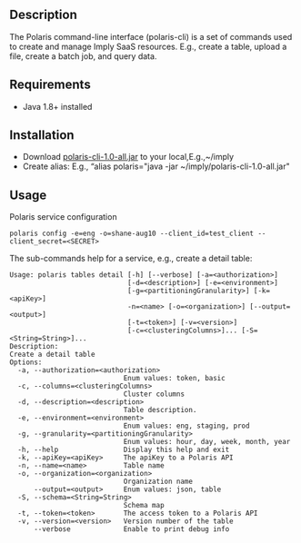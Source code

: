 ## Description
The Polaris command-line interface (polaris-cli) is a set of commands used to create and manage Imply SaaS resources. 
E.g.,  create a table, upload a file, create a batch job, and query data.

## Requirements
- Java 1.8+ installed

## Installation
- Download [polaris-cli-1.0-all.jar](https://github.com/shshen/polaris-cli/releases/download/v0.1/polaris-cli-1.0-all.jar) to your local,E.g.,~/imply 
- Create alias: E.g., “alias polaris="java -jar ~/imply/polaris-cli-1.0-all.jar"

## Usage
Polaris service configuration
```shell
polaris config -e=eng -o=shane-aug10 --client_id=test_client --client_secret=<SECRET>
```
The sub-commands help for a service, e.g., create a detail table:
```shell
Usage: polaris tables detail [-h] [--verbose] [-a=<authorization>]
                             [-d=<description>] [-e=<environment>]
                             [-g=<partitioningGranularity>] [-k=<apiKey>]
                             -n=<name> [-o=<organization>] [--output=<output>]
                             [-t=<token>] [-v=<version>]
                             [-c=<clusteringColumns>]... [-S=<String=String>]...
Description:
Create a detail table
Options:
  -a, --authorization=<authorization>
                            Enum values: token, basic
  -c, --columns=<clusteringColumns>
                            Cluster columns
  -d, --description=<description>
                            Table description.
  -e, --environment=<environment>
                            Enum values: eng, staging, prod
  -g, --granularity=<partitioningGranularity>
                            Enum values: hour, day, week, month, year
  -h, --help                Display this help and exit
  -k, --apiKey=<apiKey>     The apiKey to a Polaris API
  -n, --name=<name>         Table name
  -o, --organization=<organization>
                            Organization name
      --output=<output>     Enum values: json, table
  -S, --schema=<String=String>
                            Schema map
  -t, --token=<token>       The access token to a Polaris API
  -v, --version=<version>   Version number of the table
      --verbose             Enable to print debug info
```